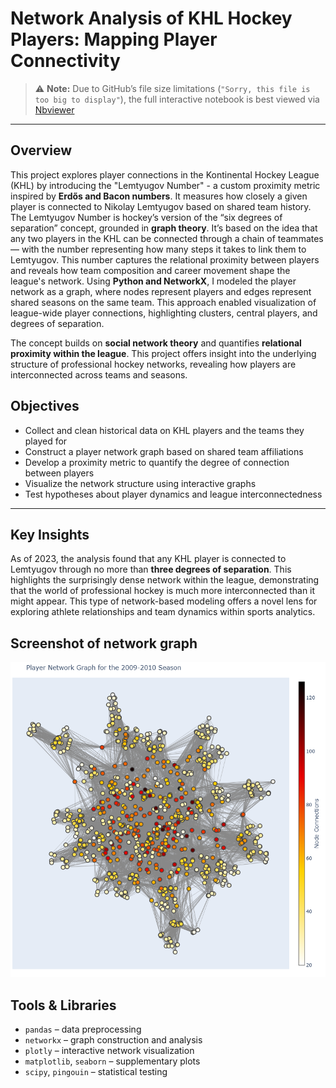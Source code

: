 # Network Analysis of KHL Hockey Players: Mapping Player Connectivity


> ⚠️ **Note:** Due to GitHub’s file size limitations (`"Sorry, this file is too big to display"`), the full interactive notebook is best viewed via [Nbviewer](https://nbviewer.org/github/diana-legrand/pet_projects/blob/main/hockey_project/network_analysis_hockey.ipynb) 

---

## Overview

This project explores player connections in the Kontinental Hockey League (KHL) by introducing the "Lemtyugov Number" - a custom proximity metric inspired by **Erdős and Bacon numbers**. It measures how closely a given player is connected to Nikolay Lemtyugov based on shared team history. The Lemtyugov Number is hockey’s version of the “six degrees of separation” concept, grounded in **graph theory**. It’s based on the idea that any two players in the KHL can be connected through a chain of teammates — with the number representing how many steps it takes to link them to Lemtyugov. This number captures the relational proximity between players and reveals how team composition and career movement shape the league's network.  Using **Python and NetworkX**, I modeled the player network as a graph, where nodes represent players and edges represent shared seasons on the same team. This approach enabled visualization of league-wide player connections, highlighting clusters, central players, and degrees of separation.

The concept builds on **social network theory** and quantifies **relational proximity within the league**. This project offers insight into the underlying structure of professional hockey networks, revealing how players are interconnected across teams and seasons.


## Objectives

- Collect and clean historical data on KHL players and the teams they played for  
- Construct a player network graph based on shared team affiliations  
- Develop a proximity metric to quantify the degree of connection between players  
- Visualize the network structure using interactive graphs  
- Test hypotheses about player dynamics and league interconnectedness  

---

## Key Insights

As of 2023, the analysis found that any KHL player is connected to Lemtyugov through no more than **three degrees of separation**.  This highlights the surprisingly dense network within the league, demonstrating that the world of professional hockey is much more interconnected than it might appear.  This type of network-based modeling offers a novel lens for exploring athlete relationships and team dynamics within sports analytics.


## Screenshot of network graph

![Screenshot or GIF of network graph](https://github.com/diana-legrand/pet_projects/blob/main/hockey_project/network_graph.png)


## Tools & Libraries

- `pandas` – data preprocessing  
- `networkx` – graph construction and analysis  
- `plotly` – interactive network visualization  
- `matplotlib`, `seaborn` – supplementary plots  
- `scipy`, `pingouin` – statistical testing

